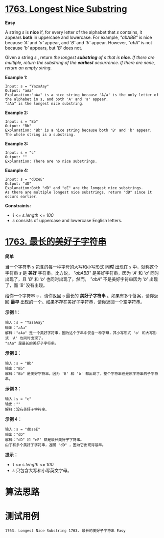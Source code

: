 # [1763. Longest Nice Substring][enTitle]

**Easy**

A string  *s*  is **nice**  if, for every letter of the alphabet that  *s*  contains, it appears **both**  in uppercase and lowercase. For example,  *"abABB"*  is nice because  *'A'*  and  *'a'*  appear, and  *'B'*  and  *'b'*  appear. However,  *"abA"*  is not because  *'b'*  appears, but  *'B'*  does not.

Given a string  *s* , return <em>the longest <strong>substring</strong> of  *s*  that is <strong>nice</strong>. If there are multiple, return the substring of the <strong>earliest</strong> occurrence. If there are none, return an empty string</em>.



**Example 1:** 

```
Input: s = "YazaAay"
Output: "aAa"
Explanation:"aAa" is a nice string because 'A/a' is the only letter of the alphabet in s, and both 'A' and 'a' appear.
"aAa" is the longest nice substring.

```

**Example 2:** 

```
Input: s = "Bb"
Output: "Bb"
Explanation: "Bb" is a nice string because both 'B' and 'b' appear. The whole string is a substring.
```

**Example 3:** 

```
Input: s = "c"
Output: ""
Explanation: There are no nice substrings.
```

**Example 4:** 

```
Input: s = "dDzeE"
Output: "dD"
Explanation:Both "dD" and "eE" are the longest nice substrings.
As there are multiple longest nice substrings, return "dD" since it occurs earlier.
```



**Constraints:** 

-  *1 <= s.length <= 100*  
-  *s*  consists of uppercase and lowercase English letters.


# [1763. 最长的美好子字符串][cnTitle]

**简单**

当一个字符串  *s*  包含的每一种字母的大写和小写形式 **同时**  出现在  *s*  中，就称这个字符串  *s*  是 **美好**  字符串。比方说， *"abABB"*  是美好字符串，因为  *'A'*  和  *'a'*  同时出现了，且  *'B'*  和  *'b'*  也同时出现了。然而， *"abA"*  不是美好字符串因为  *'b'*  出现了，而  *'B'*  没有出现。

给你一个字符串  *s*  ，请你返回  *s*  最长的 **美好子字符串**  。如果有多个答案，请你返回 **最早**  出现的一个。如果不存在美好子字符串，请你返回一个空字符串。



**示例 1：** 

```
输入：s = "YazaAay"
输出："aAa"
解释："aAa" 是一个美好字符串，因为这个子串中仅含一种字母，其小写形式 'a' 和大写形式 'A' 也同时出现了。
"aAa" 是最长的美好子字符串。

```

**示例 2：** 

```
输入：s = "Bb"
输出："Bb"
解释："Bb" 是美好字符串，因为 'B' 和 'b' 都出现了。整个字符串也是原字符串的子字符串。
```

**示例 3：** 

```
输入：s = "c"
输出：""
解释：没有美好子字符串。
```

**示例 4：** 

```
输入：s = "dDzeE"
输出："dD"
解释："dD" 和 "eE" 都是最长美好子字符串。
由于有多个美好子字符串，返回 "dD" ，因为它出现得最早。
```



**提示：** 

-  *1 <= s.length <= 100*  
-  *s*  只包含大写和小写英文字母。




# 算法思路

# 测试用例
```
1763. Longest Nice Substring 1763. 最长的美好子字符串 Easy
```

[enTitle]: https://leetcode.com/problems/longest-nice-substring/
[cnTitle]: https://leetcode-cn.com/problems/longest-nice-substring/

